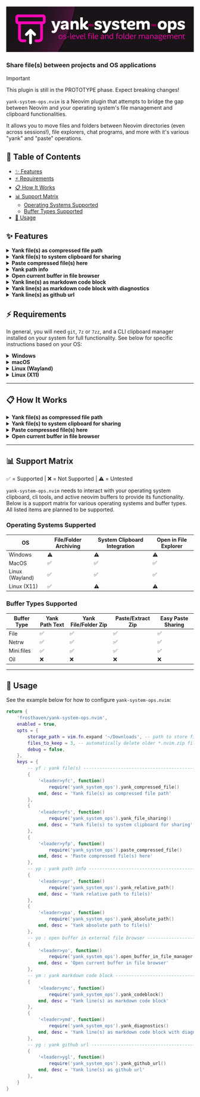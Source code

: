 <p align="center">
  <img src="./.meta/logo.png" alt="yank-system-ops Logo"/>
</p>

### Share file(s) between projects and OS applications

> [!IMPORTANT] 
> This plugin is still in the PROTOTYPE phase. Expect breaking changes!

`yank-system-ops.nvim` is a Neovim plugin that attempts to bridge the gap
between Neovim and your operating system's file management and clipboard
functionalities.

It allows you to move files and folders between Neovim directories (even across
sessions!), file explorers, chat programs, and more with it's various "yank" and
"paste" operations.

## 📑 Table of Contents

- [✨ Features](#-features)
- [⚡️ Requirements](#️-requirements)
- [📋 How It Works](#-how-it-works)
- [📊 Support Matrix](#-support-matrix)
  - [Operating Systems Supported](#operating-systems-supperted)
  - [Buffer Types Supported](#buffer-types-supported)
- [🚀 Usage](#-usage)

## ✨ Features

<details>
    <summary><strong>Yank file(s) as compressed file path</strong></summary>

Yank the current buffer's file(s) as a compressed zip file path. The zip file is
created in the configured `storage_path` with the extension `.nvim.zip` and the
absolute path is then copied to your system clipboard.

You can follow this up with the "Paste compressed file(s) here" feature to
extract the contents into the current buffer's directory.

### Example keymap:

```lua
{
    '<leader>yfc', function()
        require('yank_system_ops').yank_compressed_file()
    end, desc = 'Yank file(s) as compressed file path'
},
```
</details>

<details>
    <summary><strong>Yank file(s) to system clipboard for sharing</strong></summary>

Yanks the current buffer's file(s) into the system clipboard for pasting into
other applications (e.g., File Explorer, Finder, Discord, Slack, email clients).

### Example keymap:

```lua
{
    '<leader>yfs', function()
        require('yank_system_ops').yank_file_sharing()
    end, desc = 'Yank file(s) to system clipboard for sharing'
},
```
</details>

<details>
    <summary><strong>Paste compressed file(s) here</strong></summary>

After using the "Yank file(s) as compressed file path" feature, you can use this
to extract the contents of the zip file into the current buffer's directory.

### Example keymap:

```lua
{
    '<leader>yfp', function()
        require('yank_system_ops').paste_compressed_file()
    end, desc = 'Paste compressed file(s) here'
},
```
</details>

<details>
    <summary><strong>Yank path info</strong></summary>

Yank the absolute or cwd-relative path to the current buffer's file(s).

### Example keymaps:

```lua
{
    '<leader>ypr', function()
        require('yank_system_ops').yank_relative_path()
    end, desc = 'Yank relative path to file(s)'
},
{
    '<leader>ypa', function()
        require('yank_system_ops').yank_absolute_path()
    end, desc = 'Yank absolute path to file(s)'
},
```
</details>

<details>
    <summary><strong>Open current buffer in file browser</strong></summary>

Open the current buffer's directory in your system's file explorer. The explorer
used depends on your OS:

- **Windows**: Explorer.exe

- **MacOS**: Forklift or Finder

- **Linux**: open-xdg default

### Example keymap:

```lua
{
    '<leader>yo', function()
        require('yank_system_ops').open_buffer_in_file_manager()
    end, desc = 'Open current buffer in file browser'
},
```
</details>

<details>
    <summary><strong>Yank line(s) as markdown code block</strong></summary>

Yank selected line(s) into a language-spec markdown code block for pasting into
chats, Github, Obsidian, etc.

### Example keymap:

```lua
{
    '<leader>ymc', function()
        require('yank_system_ops').yank_codeblock()
    end, desc = 'Yank line(s) as markdown code block'
},
```

### Example output:

```lua
M.config = {
    storage_path = vim.fn.stdpath 'data' .. '/yank-more',
    files_to_keep = 3,
    debug = false,
}
```
</details>

<details>
    <summary><strong>Yank line(s) as markdown code block with diagnostics</strong></summary>

Yank selected line(s) into a language-spec markdown code block for pasting into
chats, Github, Obsidian, etc. Includes any diagnostic messages in the selected
lines.

### Example keymap:

```lua
{
    '<leader>ymd', function()
        require('yank_system_ops').yank_diagnostics()
    end, desc = 'Yank line(s) as markdown code block with diagnostics'
},
```

### Example output:

Diagnostic:

`7`: Miss symbol `,` or `;` .

`7`: Undefined global `something_is_wrong_here`.

`lua/yank_system_ops/init.lua:6-11`:
```lua
M.config = {
    something_is_wrong_here
    storage_path = vim.fn.stdpath 'data' .. '/yank-more',
    files_to_keep = 3,
    debug = false,
}
```
</details>

<details>
    <summary><strong>Yank line(s) as github url</strong></summary>

Yank a GitHub URL for the current line(s) in the current buffer. This respects
the current branch. _Note: This only works for files that are part of a
git-tracked repository and hosted on GitHub. This will also not copy URLs for
which there are pending commits/changes._

### Example keymap:

```lua
{
    '<leader>ygl', function()
        require('yank_system_ops').yank_github_url()
    end, desc = 'Yank line(s) as github url'
},
```

### Example output:

https://github.com/Frosthaven/yank-system-ops.nvim/blob/main/lua/yank_system_ops/init.lua?t=1759452837#L6-L10
</details>


## ⚡️ Requirements

In general, you will need `git`, `7z` or `7zz`, and a CLI clipboard manager
installed on your system for full functionality. See below for specific
instructions based on your OS:

<details>
  <summary><strong>Windows</strong></summary>

  - [Git CLI](https://git-scm.com/downloads)
  - Archive Manager: `7z`:
    ```powershell
    winget install -e --id 7zip.7zip;
    ```
  - Clipboard manager: `clip` (built-in)
</details>

<details>
  <summary><strong>macOS</strong></summary>

  - [Git CLI](https://git-scm.com/downloads)
  - Archive Manager: `7zz`:
    ```bash
    brew install sevenzip
    ```
  - Clipboard manager: `pbcopy` (built-in)
</details>

<details>
  <summary><strong>Linux (Wayland)</strong></summary>

  - [Git CLI](https://git-scm.com/downloads)
  - Archive Manager: `7z`:
    ```bash
    # Debian/Ubuntu
    sudo apt install 7zip
    # Arch
    sudo pacman -S --needed 7zip
    ```
  - Clipboard manager: `wl-clipboard` (recommended)
    ```bash
    # Debian/Ubuntu
    sudo apt install wl-clipboard
    # Arch
    sudo pacman -S --needed wl-clipboard
    ```
</details>

<details>
  <summary><strong>Linux (X11)</strong></summary>

  - [Git CLI](https://git-scm.com/downloads)
  - Archive Manager: `7z`:
    ```bash
    # Debian/Ubuntu
    sudo apt install 7zip
    # Arch
    sudo pacman -S --needed 7zip
    ```
  - Clipboard manager: `xclip`
    ```bash
    # Debian/Ubuntu
    sudo apt install xclip
    # Arch
    sudo pacman -S --needed xclip
    ```
</details>

---

## 📋 How It Works

<details>
<summary><strong>Yank file(s) as compressed file path</strong></summary>

- Determine the current buffer type (file vs list of files)

- Compress the file(s) into a zip archive using the `7z` or `7zz` binary, saving
  it to the configured `storage_path` with the extension `.nvim.zip`

- Copy either the path or the file itself to the system clipboard using the
  appropriate clipboard manager for your OS.

</details>

<details>
<summary><strong>Yank file(s) to system clipboard for sharing</strong></summary>

- Determine the current buffer type (file vs list of files)

- Copy the file(s) to the system clipboard using the appropriate clipboard
  manager for your OS. It does this in a format that can be pasted into file
  explorers, chat programs, email clients, etc.

> - On Windows, this uses powershell's `Set-Clipboard` with the `FileDropList` format.  
> - On MacOS, this uses `osacript` to set the clipboard to a `POSIX` file.  
> - On Linux, this uses `text/uri-list` mime type and your clipboard manager.  
>   
> When yanking only a single file buffer, `yank-system-ops.nvim` will opt to
> skip the archiving step and just copy the file directly to the clipboard.

</details>

<details>
<summary><strong>Paste compressed file(s) here</strong></summary>

- Determine the current buffer type (file vs list of files)

- Read the system clipboard to get the path to the `.nvim.zip` file

- Extract the contents of the zip file into the current buffer's directory using
  the `7z` or `7zz` binary.

</details>

<details>
<summary><strong>Open current buffer in file browser</strong></summary>

- Determine the current buffer type (file vs list of files)

- Open the current buffer's directory in your system's file explorer using the
  appropriate command for your OS.

> - On Windows, this uses `explorer.exe`.  
> - On MacOS, this uses `osascript` to open in Forklift (if installed) or Finder.  
> - On Linux, this uses `xdg-open` to open your default file manager.  

</details>

---

## 📊 Support Matrix

✅️ = Supported | ❌ = Not Supported | ⚠️ = Untested

`yank-system-ops.nvim` needs to interact with your operating system clipboard,
cli tools, and active neovim buffers to provide its functionality. Below is a
support matrix for various operating systems and buffer types. All listed items
are planned to be supported.

### Operating Systems Supperted

| OS              | File/Folder Archiving | System Clipboard Integration | Open in File Explorer |
|-----------------|-----------------------|------------------------------|-----------------------|
| Windows         | ⚠️                    | ⚠️                           | ⚠️                    |
| MacOS           | ✅                    | ✅                           | ✅                    |
| Linux (Wayland) | ✅                    | ✅                           | ✅                    |
| Linux (X11)     | ✅                    | ⚠️                           | ⚠️                    |

### Buffer Types Supported

| Buffer Type | Yank Path Text        | Yank File/Folder Zip | Paste/Extract Zip | Easy Paste Sharing |
|-------------|-----------------------|----------------------|-------------------|--------------------|
| File        | ✅                    | ✅                   | ✅                | ✅                 |
| Netrw       | ✅                    | ✅                   | ✅                | ✅                 |
| Mini.files  | ✅                    | ✅                   | ✅                | ✅                 |
| Oil         | ❌                    | ❌                   | ❌                | ❌                 |

---

## 🚀 Usage

See the example below for how to configure `yank-system-ops.nvim`:

```lua
return {
    'frosthaven/yank-system-ops.nvim',
    enabled = true,
    opts = {
        storage_path = vim.fn.expand '~/Downloads', -- path to store files
        files_to_keep = 3, -- automatically delete older *.nvim.zip files
        debug = false,
    },
    keys = {
        -- yf : yank file(s) --------------------------------------------------
        {
            '<leader>yfc', function()
                require('yank_system_ops').yank_compressed_file()
            end, desc = 'Yank file(s) as compressed file path'
        },
        {
            '<leader>yfs', function()
                require('yank_system_ops').yank_file_sharing()
            end, desc = 'Yank file(s) to system clipboard for sharing'
        },
        {
            '<leader>yfp', function()
                require('yank_system_ops').paste_compressed_file()
            end, desc = 'Paste compressed file(s) here'
        },
        -- yp : yank path info ------------------------------------------------
        {
            '<leader>ypr', function()
                require('yank_system_ops').yank_relative_path()
            end, desc = 'Yank relative path to file(s)'
        },
        {
            '<leader>ypa', function()
                require('yank_system_ops').yank_absolute_path()
            end, desc = 'Yank absolute path to file(s)'
        },
        -- yo : open buffer in external file browser --------------------------
        {
            '<leader>yo', function()
                require('yank_system_ops').open_buffer_in_file_manager()
            end, desc = 'Open current buffer in file browser'
        },
        -- ym : yank markdown code block --------------------------------------
        {
            '<leader>ymc', function()
                require('yank_system_ops').yank_codeblock()
            end, desc = 'Yank line(s) as markdown code block'
        },
        {
            '<leader>ymd', function()
                require('yank_system_ops').yank_diagnostics()
            end, desc = 'Yank line(s) as markdown code block with diagnostics'
        },
        -- yg : yank github url -----------------------------------------------
        {
            '<leader>ygl', function()
                require('yank_system_ops').yank_github_url()
            end, desc = 'Yank line(s) as github url'
        },
    }
}
```
